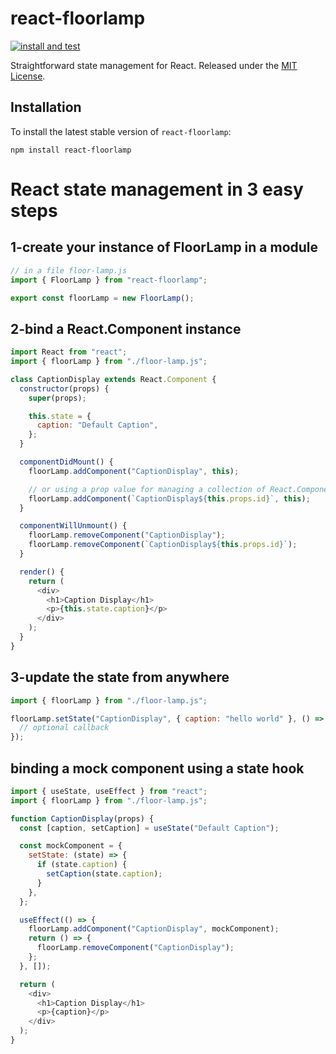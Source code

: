 # react-floorlamp

[![install and test](https://github.com/lfortin/react-floorlamp/actions/workflows/node.js.yml/badge.svg?branch=master&event=push)](https://github.com/lfortin/react-floorlamp/actions/workflows/node.js.yml)

Straightforward state management for React. Released under the [MIT License](https://opensource.org/license/mit).

## Installation

To install the latest stable version of `react-floorlamp`:

    npm install react-floorlamp

# React state management in 3 easy steps

## 1-create your instance of FloorLamp in a module

```javascript
// in a file floor-lamp.js
import { FloorLamp } from "react-floorlamp";

export const floorLamp = new FloorLamp();
```

## 2-bind a React.Component instance

```javascript
import React from "react";
import { floorLamp } from "./floor-lamp.js";

class CaptionDisplay extends React.Component {
  constructor(props) {
    super(props);

    this.state = {
      caption: "Default Caption",
    };
  }

  componentDidMount() {
    floorLamp.addComponent("CaptionDisplay", this);

    // or using a prop value for managing a collection of React.Component instances
    floorLamp.addComponent(`CaptionDisplay${this.props.id}`, this);
  }

  componentWillUnmount() {
    floorLamp.removeComponent("CaptionDisplay");
    floorLamp.removeComponent(`CaptionDisplay${this.props.id}`);
  }

  render() {
    return (
      <div>
        <h1>Caption Display</h1>
        <p>{this.state.caption}</p>
      </div>
    );
  }
}
```

## 3-update the state from anywhere

```javascript
import { floorLamp } from "./floor-lamp.js";

floorLamp.setState("CaptionDisplay", { caption: "hello world" }, () => {
  // optional callback
});
```

## binding a mock component using a state hook

```javascript
import { useState, useEffect } from "react";
import { floorLamp } from "./floor-lamp.js";

function CaptionDisplay(props) {
  const [caption, setCaption] = useState("Default Caption");

  const mockComponent = {
    setState: (state) => {
      if (state.caption) {
        setCaption(state.caption);
      }
    },
  };

  useEffect(() => {
    floorLamp.addComponent("CaptionDisplay", mockComponent);
    return () => {
      floorLamp.removeComponent("CaptionDisplay");
    };
  }, []);

  return (
    <div>
      <h1>Caption Display</h1>
      <p>{caption}</p>
    </div>
  );
}
```
